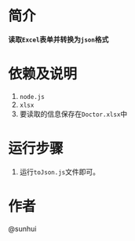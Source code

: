 # 简介
**读取`Excel`表单并转换为`json`格式**
# 依赖及说明
1. `node.js`
2. `xlsx` 
3. 要读取的信息保存在`Doctor.xlsx`中

# 运行步骤
1. 运行`toJson.js`文件即可。

# 作者
@sunhui
